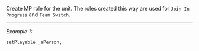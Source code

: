 Create MP role for the unit. The roles created this way are used for `Join In Progress` and `Team Switch`.


---
*Example 1:*
```sqf
setPlayable _aPerson;
```